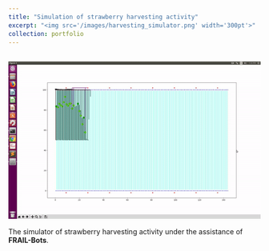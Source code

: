 ```yaml
---
title: "Simulation of strawberry harvesting activity"
excerpt: "<img src='/images/harvesting_simulator.png' width='300pt'>"
collection: portfolio
---
```

<br/><img src='/images/simulation.gif'>

The simulator of strawberry harvesting activity under the assistance of **FRAIL-Bots**.